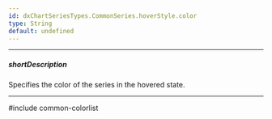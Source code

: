 ```yaml
---
id: dxChartSeriesTypes.CommonSeries.hoverStyle.color
type: String
default: undefined
---
```

---
##### shortDescription
Specifies the color of the series in the hovered state.

---
#include common-colorlist